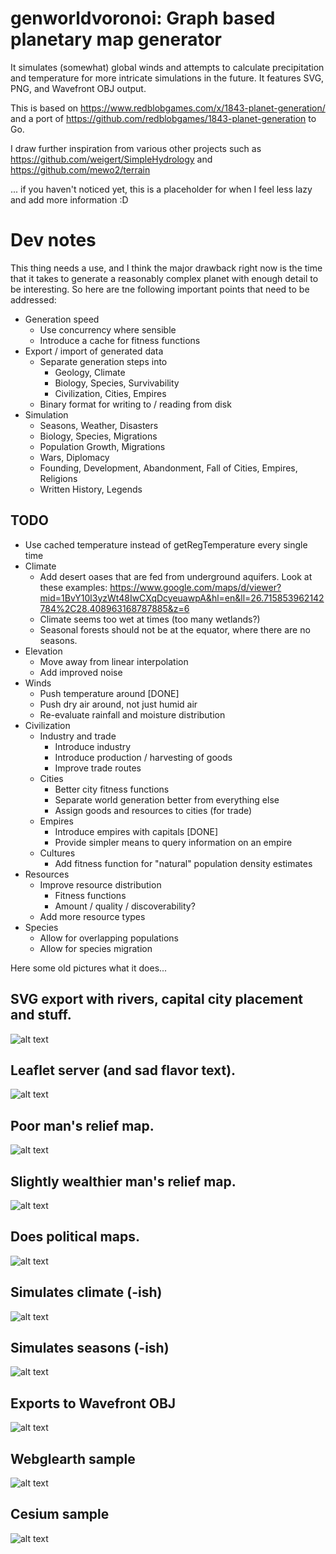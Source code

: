 # genworldvoronoi: Graph based planetary map generator

It simulates (somewhat) global winds and attempts to calculate precipitation and temperature for more intricate simulations in the future.
It features SVG, PNG, and Wavefront OBJ output.

This is based on https://www.redblobgames.com/x/1843-planet-generation/ and a port of https://github.com/redblobgames/1843-planet-generation to Go. 

I draw further inspiration from various other projects such as https://github.com/weigert/SimpleHydrology and https://github.com/mewo2/terrain

... if you haven't noticed yet, this is a placeholder for when I feel less lazy and add more information :D

# Dev notes

This thing needs a use, and I think the major drawback right now is the time that it takes to generate a reasonably complex planet with enough detail to be interesting. So here are tne following important points that need to be addressed:

* Generation speed
  * Use concurrency where sensible
  * Introduce a cache for fitness functions
* Export / import of generated data
  * Separate generation steps into
    * Geology, Climate
    * Biology, Species, Survivability
    * Civilization, Cities, Empires
  * Binary format for writing to / reading from disk
* Simulation
  * Seasons, Weather, Disasters
  * Biology, Species, Migrations
  * Population Growth, Migrations
  * Wars, Diplomacy
  * Founding, Development, Abandonment, Fall of Cities, Empires, Religions
  * Written History, Legends
  
## TODO

* Use cached temperature instead of getRegTemperature every single time
* Climate
  * Add desert oases that are fed from underground aquifers. Look at these examples: https://www.google.com/maps/d/viewer?mid=1BvY10l3yzWt48IwCXqDcyeuawpA&hl=en&ll=26.715853962142784%2C28.408963168787885&z=6
  * Climate seems too wet at times (too many wetlands?)
  * Seasonal forests should not be at the equator, where there are no seasons.
* Elevation
  * Move away from linear interpolation
  * Add improved noise
* Winds
  * Push temperature around [DONE]
  * Push dry air around, not just humid air
  * Re-evaluate rainfall and moisture distribution
* Civilization
  * Industry and trade
    * Introduce industry
    * Introduce production / harvesting of goods
    * Improve trade routes
  * Cities
    * Better city fitness functions
    * Separate world generation better from everything else
    * Assign goods and resources to cities (for trade)
  * Empires
    * Introduce empires with capitals [DONE]
    * Provide simpler means to query information on an empire
  * Cultures
    * Add fitness function for "natural" population density estimates
* Resources
  * Improve resource distribution
    * Fitness functions
    * Amount / quality / discoverability?
  * Add more resource types
* Species
  * Allow for overlapping populations
  * Allow for species migration

Here some old pictures what it does...

## SVG export with rivers, capital city placement and stuff.
![alt text](https://raw.githubusercontent.com/Flokey82/genworldvoronoi/master/images/svg.png "Screenshot of SVG!")

## Leaflet server (and sad flavor text).
![alt text](https://raw.githubusercontent.com/Flokey82/genworldvoronoi/master/images/leaflet.png "Flavortext Maps!")

## Poor man's relief map.
![alt text](https://raw.githubusercontent.com/Flokey82/genworldvoronoi/master/images/relief.png "Relief Maps!")

## Slightly wealthier man's relief map.
![alt text](https://raw.githubusercontent.com/Flokey82/genworldvoronoi/master/images/relief_2.png "Relief Maps!")

## Does political maps.
![alt text](https://raw.githubusercontent.com/Flokey82/genworldvoronoi/master/images/political.png "Political Maps!")

## Simulates climate (-ish)
![alt text](https://raw.githubusercontent.com/Flokey82/genworldvoronoi/master/images/climate.png "Screenshot of Biomes!")

## Simulates seasons (-ish)
![alt text](https://raw.githubusercontent.com/Flokey82/genworldvoronoi/master/images/seasons.webp "Screenshot of Seasons!")

## Exports to Wavefront OBJ
![alt text](https://raw.githubusercontent.com/Flokey82/genworldvoronoi/master/images/obj.png "Screenshot of OBJ Export in Blender!")

## Webglearth sample
![alt text](https://raw.githubusercontent.com/Flokey82/genworldvoronoi/master/images/webglobe.png "Screenshot of Webglearth!")

## Cesium sample
![alt text](https://raw.githubusercontent.com/Flokey82/genworldvoronoi/master/images/cesium.png "Screenshot of Cesium!")
